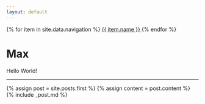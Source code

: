 ```yaml
---
layout: default
---
```



<nav>
  {% for item in site.data.navigation %}
    <a href="{{ item.link }}" {% if page.url == item.link %}style="color: red;"{% endif %}>
      {{ item.name }}
    </a>
  {% endfor %}
</nav>

# Max
Hello World!


-----------------------


<div class="blog-index">  
  {% assign post = site.posts.first %}
  {% assign content = post.content %}
  {% include _post.md %}
</div>
